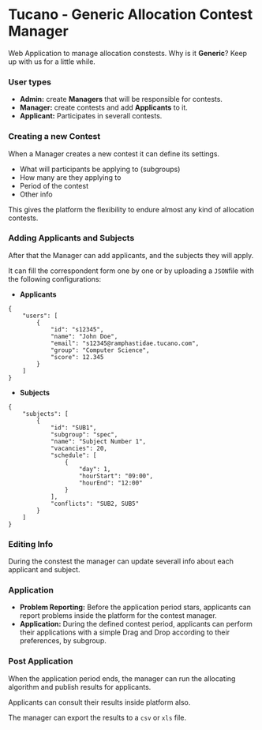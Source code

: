 # Tucano - Generic Allocation Contest Manager


Web Application to manage allocation constests. Why is it **Generic**? Keep up with us for a little while.

### User types

* **Admin:** create **Managers** that will be responsible for contests.
* **Manager:** create contests and add **Applicants** to it.
* **Applicant:** Participates in severall contests.

### Creating a new Contest

When a Manager creates a new contest it can define its settings.

* What will participants be applying to (subgroups)
* How many are they applying to
* Period of the contest
* Other info

This gives the platform the flexibility to endure almost any kind of allocation contests.

### Adding Applicants and Subjects

After that the Manager can add applicants, and the subjects they will apply.

It can fill the correspondent form one by one or by uploading a `JSON`file with the following configurations:
	
* **Applicants**

```
{
	"users": [
		{
			"id": "s12345",
			"name": "John Doe",
			"email": "s12345@ramphastidae.tucano.com",
			"group": "Computer Science",
			"score": 12.345
		} 
	]
}
```

* **Subjects**

```
{
	"subjects": [
		{
			"id": "SUB1",
			"subgroup": "spec",
			"name": "Subject Number 1",
			"vacancies": 20,
			"schedule": [
				{
					"day": 1,
					"hourStart": "09:00",
					"hourEnd": "12:00"
				} 
			],
 			"conflicts": "SUB2, SUB5"
		}
	] 
}
```

### Editing Info

During the constest the manager can update severall info about each applicant and subject.

### Application

* **Problem Reporting:** Before the application period stars, applicants can report problems inside the platform for the contest manager.
* **Application:** During the defined contest period, applicants can perform their applications with a simple Drag and Drop according to their preferences, by subgroup.

### Post Application

When the application period ends, the manager can run the allocating algorithm and publish results for applicants.

Applicants can consult their results inside platform also.

The manager can export the results to a `csv` or `xls` file.

